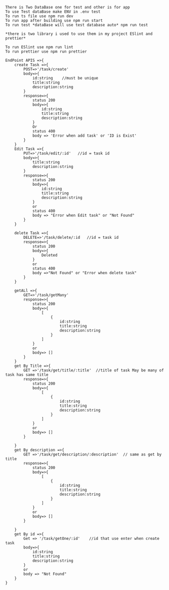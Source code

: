 <pr>



    There is Two DataBase one for test and other is for app
    To use Test dataBase make ENV in .env test 
    To run ts file use npm run dev
    To run app after building use npm run start
    To run test *dataBase will use test database auto* npm run test

    *there is two library i used to use them in my project ESlint and prettier*

    To run ESlint use npm run lint
    To run prettier use npm run prettier 

    EndPoint APIS =>{
        create Task =>{
            POST=>'/task/create'
            body=>{
                id:string    //must be unique
                title:string
                description:string
            }
            response=>{
                status 200
                body=>{
                    id:string
                    title:string
                    description:string
                }
                Or 
                status 400
                body => 'Error when add task' or 'ID is Exist'
            }
        }
        Edit Task =>{
            PUT=>'/task/edit/:id'   //id = task id
            body=>{
                title:string
                description:string
            }
            response=>{
                status 200
                body=>{
                    id:string
                    title:string
                    description:string
                }
                or
                status 400
                body => "Error when Edit task" or "Not Found"
            }
        }

        delete Task =>{
            DELETE=>'/task/delete/:id   //id = task id
            response=>{
                status 200
                body=>{
                    Deleted
                }
                or
                status 400
                body =>"Not Found" or "Error when delete task"
            }
        }

        getALl =>{
            GET=>'/task/getMany'
            response=>{
                status 200
                body=>{
                    [
                        {
                            id:string
                            title:string
                            description:string
                        }
                    ]
                }
                or
                body=> []
            }
        }
        get By Title =>{
            GET =>'/task/get/title/:title'  //title of task May be many of task has same title
            response=>{
                status 200
                body=>{
                    [
                        {
                            id:string
                            title:string
                            description:string
                        }
                    ]
                }
                or
                body=> []
            }

        }
        get By description =>{
            GET =>'/task/get/description/:description'  // same as get by title
            response=>{
                status 200
                body=>{
                    [
                        {
                            id:string
                            title:string
                            description:string
                        }
                    ]
                }
                or
                body=> []
            }

        }
        get By id =>{
            Get => '/task/getOne/:id'    //id that use enter when create task
            body=>{
                id:string
                title:string
                description:string
            }
            or 
            body => "Not Found"
        }
    }
</pr>
